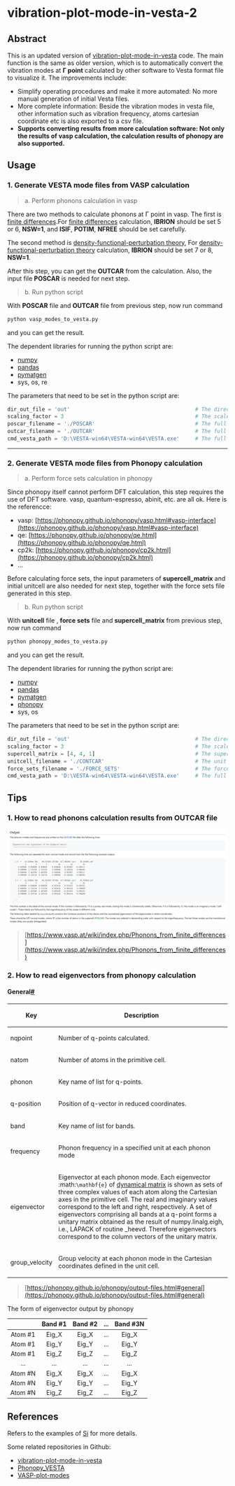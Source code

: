 # vibration-plot-mode-in-vesta-2

## Abstract

This is an updated version of [vibration-plot-mode-in-vesta](https://github.com/faradaymahe/vibration-plot-mode-in-vesta) code. The main function is the same as older version, which is to automatically convert the vibration modes at **Γ point** calculated by other software to Vesta format file to visualize it. The improvements include:

- Simplify operating procedures and make it more automated: No more manual generation of initial Vesta files.
- More complete information: Beside the vibration modes in vesta file, other information such as vibration frequency, atoms cartesian coordinate etc is also exported to a csv file.
- **Supports converting results from more calculation software: Not only the results of vasp calculation, the calculation results of phonopy are also supported.**

## Usage

### **1.** Generate VESTA mode files from VASP calculation

> a. Perform phonons calculation in vasp

There are two methods to calculate phonons at Γ point in vasp. The first is [finite differences](https://www.vasp.at/wiki/index.php/Phonons_from_finite_differences).For [finite differences](https://www.vasp.at/wiki/index.php/Phonons_from_finite_differences) calculation, **IBRION** should be set 5 or 6, **NSW=1**, and **ISIF**, **POTIM**, **NFREE** should be set carefully.

The second method is [density-functional-perturbation theory](https://www.vasp.at/wiki/index.php/Phonons_from_density-functional-perturbation_theory), For [density-functional-perturbation theory](https://www.vasp.at/wiki/index.php/Phonons_from_density-functional-perturbation_theory) calculation, **IBRION** should be set 7 or 8, **NSW=1**.

After this step, you can get the **OUTCAR** from the calculation. Also, the input file **POSCAR** is needed for next step.

> b. Run python script

With **POSCAR** file and **OUTCAR** file from previous step, now run command 
```bash
python vasp_modes_to_vesta.py
```
and you can get the result.

The dependent libraries for running the python script are:
- [numpy](https://numpy.org/)
- [pandas](https://pandas.pydata.org/)
- [pymatgen](https://pymatgen.org/)
- sys, os, re

The parameters that need to be set in the python script are:
```python
dir_out_file = 'out'                                        # The directory for saving result file   
scaling_factor = 3                                          # The scale factor of the length of vector in VESTA file     
poscar_filename = './POSCAR'                                # The full path of POSCAR for VASP frequency calculation
outcar_filename = './OUTCAR'                                # The full path of OUTCAR generated in VASP frequency calculation
cmd_vesta_path = 'D:\VESTA-win64\VESTA-win64\VESTA.exe'     # The full path of VESTA command
```

---

### **2.** Generate VESTA mode files from Phonopy calculation

> a. Perform force sets calculation in phonopy

Since phonopy itself cannot perform DFT calculation, this step requires the use of DFT software. vasp, quantum-espresso, abinit, etc. are all ok. Here is the referencce:
- vasp: [https://phonopy.github.io/phonopy/vasp.html#vasp-interface](https://phonopy.github.io/phonopy/vasp.html#vasp-interface)
- qe: [https://phonopy.github.io/phonopy/qe.html](https://phonopy.github.io/phonopy/qe.html)
- cp2k: [https://phonopy.github.io/phonopy/cp2k.html](https://phonopy.github.io/phonopy/cp2k.html)
- ...

Before calculating force sets, the input parameters of **supercell_matrix** and initial unitcell are also needed for next step, together with the force sets file generated in this step.

> b. Run python script

With **unitcell** file , **force sets** file and **supercell_matrix** from previous step, now run command 
```bash
python phonopy_modes_to_vesta.py
```
and you can get the result.

The dependent libraries for running the python script are:
- [numpy](https://numpy.org/)
- [pandas](https://pandas.pydata.org/)
- [pymatgen](https://pymatgen.org/)
- [phonopy](https://phonopy.github.io/phonopy/#)
- sys, os

The parameters that need to be set in the python script are:
```python
dir_out_file = 'out'                                        # The directory for saving result file  
scaling_factor = 3                                          # The scale factor of the length of vector in VESTA file             
supercell_matrix = [4, 4, 1]                                # The supercell matrix used for force sets calculation
unitcell_filename = './CONTCAR'                             # The unit cell used for force sets calculation
force_sets_filename = './FORCE_SETS'                        # The force sets file path calculated by Phonopy
cmd_vesta_path = 'D:\VESTA-win64\VESTA-win64\VESTA.exe'     # The full path of VESTA command
```

## Tips

### **1.**  How to read phonons calculation results from OUTCAR file

![outcar](./figs/outcar.png)

> [https://www.vasp.at/wiki/index.php/Phonons_from_finite_differences](https://www.vasp.at/wiki/index.php/Phonons_from_finite_differences)

### **2.**  How to read eigenvectors from phonopy calculation

<section id="general">
<h4>General<a class="headerlink" href="#general" title="Permalink to this heading">#</a></h4>
<table class="table">
<colgroup>
<col style="width: 20.0%">
<col style="width: 80.0%">
</colgroup>
<thead>
<tr class="row-odd"><th class="head"><p>Key</p></th>
<th class="head"><p>Description</p></th>
</tr>
</thead>
<tbody>
<tr class="row-even"><td><p>nqpoint</p></td>
<td><p>Number of q-points calculated.</p></td>
</tr>
<tr class="row-odd"><td><p>natom</p></td>
<td><p>Number of atoms in the primitive cell.</p></td>
</tr>
<tr class="row-even"><td><p>phonon</p></td>
<td><p>Key name of list for q-points.</p></td>
</tr>
<tr class="row-odd"><td><p>q-position</p></td>
<td><p>Position of q-vector in reduced coordinates.</p></td>
</tr>
<tr class="row-even"><td><p>band</p></td>
<td><p>Key name of list for bands.</p></td>
</tr>
<tr class="row-odd"><td><p>frequency</p></td>
<td><p>Phonon frequency in a specified unit at each phonon mode</p></td>
</tr>
<tr class="row-even"><td><p>eigenvector</p></td>
<td><p>Eigenvector at each phonon mode.
Each eigenvector :math:<code class="docutils literal notranslate"><span class="pre">\mathbf{e}</span></code> of
<a class="reference internal" href="formulation.html#dynacmial-matrix-theory"><span class="std std-ref">dynamical matrix</span></a>
is shown as sets of three
complex values of each atom along the Cartesian axes in
the primitive cell. The real and imaginary values
correspond to the left and right, respectively.
A set of eigenvectors comprising all bands at a q-point
forms a unitary matrix obtained as the result of
numpy.linalg.eigh, i.e., LAPACK of routine _heevd.
Therefore eigenvectors correspond to the column vectors
of the unitary matrix.</p></td>
</tr>
<tr class="row-odd"><td><p>group_velocity</p></td>
<td><p>Group velocity at each phonon mode in the
Cartesian coordinates defined in the unit cell.</p></td>
</tr>
</tbody>
</table>
</section>

> [https://phonopy.github.io/phonopy/output-files.html#general](https://phonopy.github.io/phonopy/output-files.html#general)

The form of eigenvector output by phonopy

|  | Band #1 | Band #2 | ... | Band #3N|
| :---: | :---: | :---: | :---: | :---: | 
| Atom #1 | Eig_X | Eig_X | ... | Eig_X |
| Atom #1 | Eig_Y | Eig_Y | ... | Eig_Y |
| Atom #1 | Eig_Z | Eig_Z | ... | Eig_Z |
| ... | ... | ... | ... | ... |
| Atom #N | Eig_X | Eig_X | ... | Eig_X |
| Atom #N | Eig_Y | Eig_Y | ... | Eig_Y |
| Atom #N | Eig_Z | Eig_Z | ... | Eig_Z |


## References

Refers to the examples of [Si](https://github.com/June976/vibration-plot-mode-in-vesta-2/tree/main/Si) for more details.

Some related repositories in Github:
- [vibration-plot-mode-in-vesta](https://github.com/faradaymahe/vibration-plot-mode-in-vesta)
- [Phonopy_VESTA](https://github.com/AdityaRoy-1996/Phonopy_VESTA)
- [VASP-plot-modes](https://github.com/Stanford-MCTG/VASP-plot-modes)
